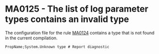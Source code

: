 # MA0125 - The list of log parameter types contains an invalid type

The configuration file for the rule [MA0124](./MA0124.md) contains a type that is not found in the current compilation.

````
PropName;System.Unknown type # Report diagnostic
````
